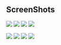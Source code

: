 ## ScreenShots

<p align="center">
    <p width="50%" >
        <img src="/src/assets/screenshots/onBoarding-screen.png">
        <img src="/src/assets/screenshots/screenRegistration.png">
        <img src="/src/assets/screenshots/connectScreen.png">
        <img src="/src/assets/screenshots/homeScreen.png">
    </p>
    <p width="50%">
        <img src="/src/assets/screenshots/homeScreen2.png">
        <img src="/src/assets/screenshots/cheeseScreen.png">
        <img src="/src/assets/screenshots/cheeseScreen2.png">
        <img src="/src/assets/screenshots/recipeScreen.png">
    </p>
</p>